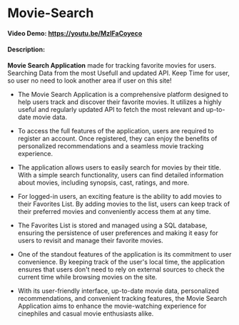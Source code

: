# Movie-Search

#### Video Demo: https://youtu.be/MzlFaCoyeco

#### Description:

**Movie Search Application** made for tracking favorite movies for users.
Searching Data from the most Usefull and updated API.
Keep Time for user, so user no need to look another area if user on this site!

- The Movie Search Application is a comprehensive platform designed to help users track and discover their favorite movies. It utilizes a highly useful and regularly updated API to fetch the most relevant and up-to-date movie data.

- To access the full features of the application, users are required to register an account. Once registered, they can enjoy the benefits of personalized recommendations and a seamless movie tracking experience.

- The application allows users to easily search for movies by their title. With a simple search functionality, users can find detailed information about movies, including synopsis, cast, ratings, and more.

- For logged-in users, an exciting feature is the ability to add movies to their Favorites List. By adding movies to the list, users can keep track of their preferred movies and conveniently access them at any time.

- The Favorites List is stored and managed using a SQL database, ensuring the persistence of user preferences and making it easy for users to revisit and manage their favorite movies.

- One of the standout features of the application is its commitment to user convenience. By keeping track of the user's local time, the application ensures that users don't need to rely on external sources to check the current time while browsing movies on the site.

- With its user-friendly interface, up-to-date movie data, personalized recommendations, and convenient tracking features, the Movie Search Application aims to enhance the movie-watching experience for cinephiles and casual movie enthusiasts alike.
